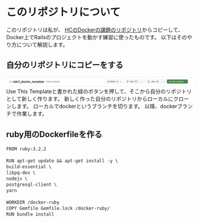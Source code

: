 # このリポジトリについて

このリポジトリは私が、
[HCのDockerの課題のリポジトリ](https://github.com/ihatov08/rails7_docker_template)からコピーして、
Docker上でRailsのプロジェクトを動かす練習に使ったものです。
以下はそのやり方について解説します。

## 自分のリポジトリにコピーをする
![Use This Template](/ss01.png)
Use This Templateと書かれた緑のボタンを押して、そこから自分のリポジトリとして新しく作ります。
新しく作った自分のリポジトリからローカルにクローンします。
ローカルでdockerというブランチを切ります。
以降、dockerブランチで作業します。

## ruby用のDockerfileを作る
``` 
FROM ruby:3.2.2

RUN apt-get update && apt-get install -y \
build-essential \
libpq-dev \
nodejs \
postgresql-client \
yarn

WORKDIR /docker-ruby
COPY Gemfile Gemfile.lock /docker-ruby/
RUN bundle install

```